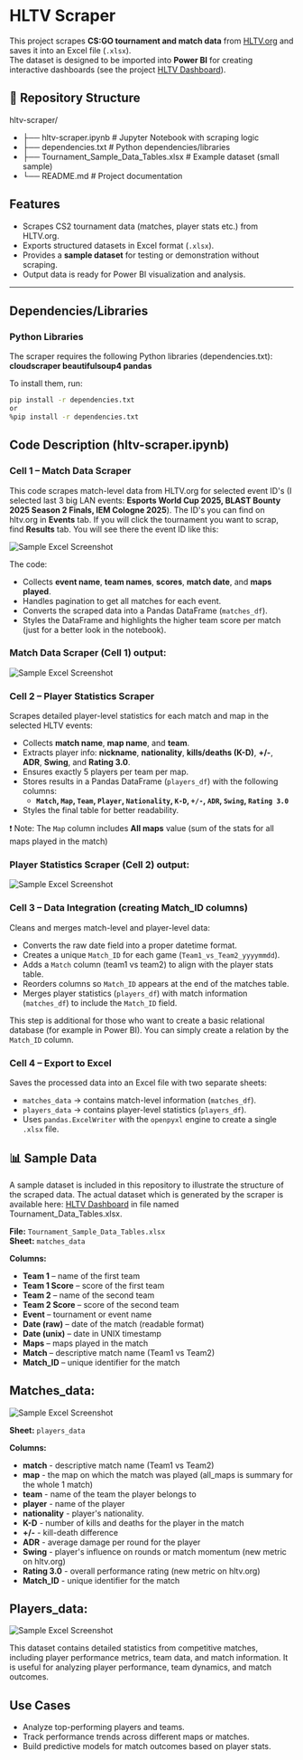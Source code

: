# HLTV Scraper

This project scrapes **CS:GO tournament and match data** from [HLTV.org](https://www.hltv.org/) and saves it into an Excel file (`.xlsx`).  
The dataset is designed to be imported into **Power BI** for creating interactive dashboards (see the project [HLTV Dashboard](https://github.com/M4teusz00/HLTV-dashboard)).

## 📂 Repository Structure

hltv-scraper/
- ├── hltv-scraper.ipynb # Jupyter Notebook with scraping logic
- ├── dependencies.txt # Python dependencies/libraries
- ├── Tournament_Sample_Data_Tables.xlsx # Example dataset (small sample)
- └── README.md # Project documentation

## Features
- Scrapes CS2 tournament data (matches, player stats etc.) from HLTV.org.  
- Exports structured datasets in Excel format (`.xlsx`).  
- Provides a **sample dataset** for testing or demonstration without scraping.  
- Output data is ready for Power BI visualization and analysis.  

---

## Dependencies/Libraries

### Python Libraries
The scraper requires the following Python libraries (dependencies.txt):
**cloudscraper
beautifulsoup4
pandas**

To install them, run:

```bash
pip install -r dependencies.txt
or
%pip install -r dependencies.txt
```
## Code Description (hltv-scraper.ipynb)
### Cell 1 – Match Data Scraper
This code scrapes match-level data from HLTV.org for selected event ID's (I selected last 3 big LAN events: **Esports World Cup 2025, BLAST Bounty 2025 Season 2 Finals, IEM Cologne 2025**). The ID's you can find on hltv.org in **Events** tab. If you will click the tournament you want to scrap, find **Results** tab. You will see there the event ID like this: 

![Sample Excel Screenshot](https://github.com/M4teusz00/HLTV-scraper/blob/19e94d82811cb0c9cce911635058c769e9385072/hltv_url.png)

The code:
- Collects **event name**, **team names**, **scores**, **match date**, and **maps played**.
- Handles pagination to get all matches for each event.
- Converts the scraped data into a Pandas DataFrame (`matches_df`).
- Styles the DataFrame and highlights the higher team score per match (just for a better look in the notebook).

### Match Data Scraper (Cell 1) output:

![Sample Excel Screenshot](https://github.com/M4teusz00/HLTV-scraper/blob/2ba1a410aba9c624d16b79fcbdb625c2d091a80d/match_data_ss.png)

### Cell 2 – Player Statistics Scraper
Scrapes detailed player-level statistics for each match and map in the selected HLTV events:
- Collects **match name**, **map name**, and **team**.
- Extracts player info: **nickname**, **nationality**, **kills/deaths (K-D)**, **+/-**, **ADR**, **Swing**, and **Rating 3.0**.
- Ensures exactly 5 players per team per map.
- Stores results in a Pandas DataFrame (`players_df`) with the following columns:
  - **`Match`, `Map`, `Team`, `Player`, `Nationality`, `K-D`, `+/-`, `ADR`, `Swing`, `Rating 3.0`**
- Styles the final table for better readability.

❗ Note: The `Map` column includes **All maps** value (sum of the stats for all maps played in the match)

### Player Statistics Scraper (Cell 2) output:

![Sample Excel Screenshot](https://github.com/M4teusz00/HLTV-scraper/blob/054b5bd809dac6e30b38b622ae0b97c0ea59e565/players_data_ss.png)

### Cell 3 – Data Integration (creating Match_ID columns)
Cleans and merges match-level and player-level data:
- Converts the raw date field into a proper datetime format.
- Creates a unique `Match_ID` for each game (`Team1_vs_Team2_yyyymmdd`).
- Adds a `Match` column (team1 vs team2) to align with the player stats table.
- Reorders columns so `Match_ID` appears at the end of the matches table.
- Merges player statistics (`players_df`) with match information (`matches_df`) to include the `Match_ID` field.

This step is additional for those who want to create a basic relational database (for example in Power BI). You can simply create a relation by the `Match_ID` column.

### Cell 4 – Export to Excel
Saves the processed data into an Excel file with two separate sheets:
- `matches_data` → contains match-level information (`matches_df`).
- `players_data` → contains player-level statistics (`players_df`).
- Uses `pandas.ExcelWriter` with the `openpyxl` engine to create a single `.xlsx` file.

## 📊 Sample Data

A sample dataset is included in this repository to illustrate the structure of the scraped data. The actual dataset which is generated by the scraper is available here: [HLTV Dashboard](https://github.com/M4teusz00/HLTV-dashboard) in file named Tournament_Data_Tables.xlsx.

**File:** `Tournament_Sample_Data_Tables.xlsx`  
**Sheet:** `matches_data`

**Columns:**
- **Team 1** – name of the first team  
- **Team 1 Score** – score of the first team  
- **Team 2** – name of the second team  
- **Team 2 Score** – score of the second team  
- **Event** – tournament or event name  
- **Date (raw)** – date of the match (readable format)  
- **Date (unix)** – date in UNIX timestamp  
- **Maps** – maps played in the match  
- **Match** – descriptive match name (Team1 vs Team2)  
- **Match_ID** – unique identifier for the match  

## **Matches_data:**  
![Sample Excel Screenshot](https://github.com/M4teusz00/HLTV-scraper/blob/e8509f2b393192390d26ba39c08f3bd1819541a6/sample_matches_data.png)

**Sheet:** `players_data`

**Columns:**
- **match** - descriptive match name (Team1 vs Team2)  
- **map** - the map on which the match was played (all_maps is summary for the whole 1 match)
- **team** - name of the team the player belongs to
- **player** - name of the player
- **nationality** - player's nationality.
- **K-D** - number of kills and deaths for the player in the match
- **+/-** - kill-death difference
- **ADR** - average damage per round for the player
- **Swing** - player's influence on rounds or match momentum (new metric on hltv.org)
- **Rating 3.0** - overall performance rating (new metric on hltv.org)
- **Match_ID** - unique identifier for the match

## **Players_data:**  
![Sample Excel Screenshot](https://github.com/M4teusz00/HLTV-scraper/blob/dd8f27c53e4390dccb9a656f9b626ffc9d7602d4/sample_players_data.png)

This dataset contains detailed statistics from competitive matches, including player performance metrics, team data, and match information. It is useful for analyzing player performance, team dynamics, and match outcomes.

## Use Cases
- Analyze top-performing players and teams.
- Track performance trends across different maps or matches.
- Build predictive models for match outcomes based on player stats.



